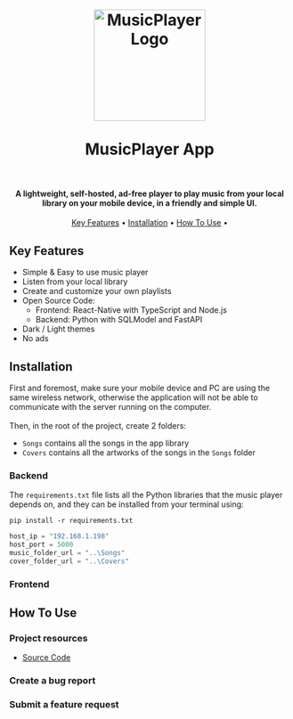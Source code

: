 <h1 align="center">
  <img src="https://github.com/ozzs/musicPlayer/blob/main/assets/MusicPlayerLogo.png" alt="MusicPlayerLogo" width="200">
  <br /> <br />
  MusicPlayer App
  <br /><br />
</h1>

<h4 align="center"> A lightweight, self-hosted, ad-free player to play music from your local library on your mobile device, in a friendly and simple UI. </h4>

<p align="center">
  <a href="#key-features">Key Features</a> •
  <a href="#installation">Installation</a> •
  <a href="#how-to-use">How To Use</a> •
</p>

## Key Features
* Simple & Easy to use music player
* Listen from your local library
* Create and customize your own playlists
* Open Source Code:
  - Frontend: React-Native with TypeScript and Node.js
  - Backend: Python with SQLModel and FastAPI
* Dark / Light themes
* No ads

## Installation
First and foremost, make sure your mobile device and PC are using the same wireless network, 
otherwise the application will not be able to communicate with the server running on the computer.
<br /> <br />
Then, in the root of the project, create 2 folders: 
* ``Songs`` contains all the songs in the app library
* ``Covers`` contains all the artworks of the songs in the ``Songs`` folder

### Backend
The `requirements.txt` file lists all the Python libraries that the music player depends on, and they can be installed from your terminal using:
```
pip install -r requirements.txt
```

```python
host_ip = "192.168.1.198"
host_port = 5000
music_folder_url = "..\Songs"
cover_folder_url = "..\Covers"
```

### Frontend

## How To Use

### Project resources
* <a href="https://github.com/ozzs/musicPlayer">Source Code</a>

### Create a bug report

### Submit a feature request
